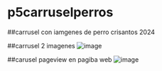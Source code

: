 # p5carruselperros
##carrusel con iamgenes de perro crisantos 2024

##carrusel 2 imagenes
![image](https://github.com/user-attachments/assets/c9c5d246-62a9-42eb-afcb-6f9796e240f1)

##carusel pageview en pagiba web
![image](https://github.com/user-attachments/assets/c9d7c93a-09b6-4e96-b0b4-e035b447469c)
